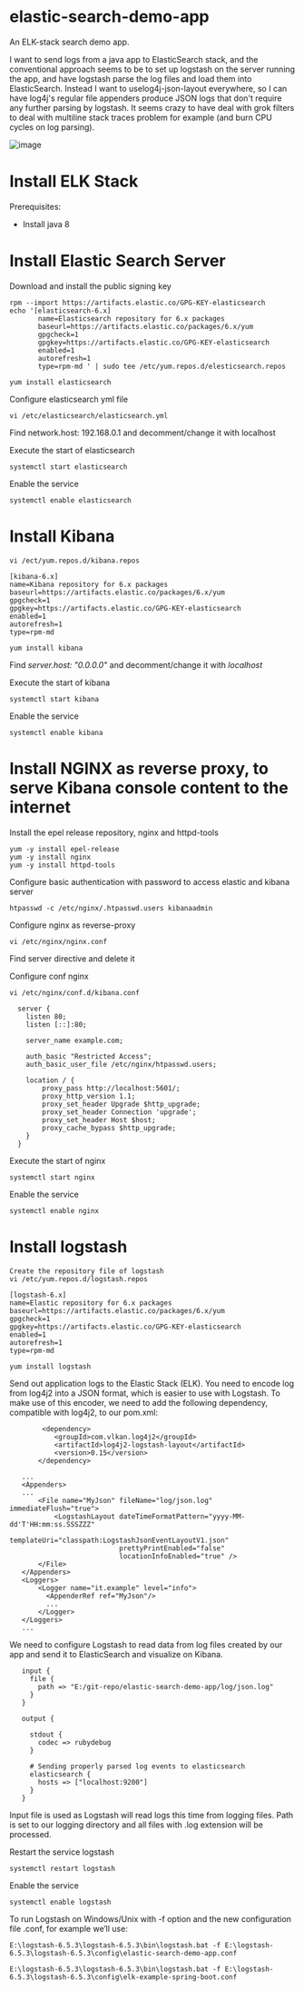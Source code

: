 # elastic-search-demo-app
An ELK-stack search demo app.

I want to send logs from a java app to ElasticSearch stack, and the conventional approach seems to be to set up logstash on the server running the app, and have logstash parse the log files and load them into ElasticSearch.
Instead I want to uselog4j-json-layout everywhere, so I can have log4j's regular file appenders produce JSON logs that don't require any further parsing by logstash.
It seems crazy to have deal with grok filters to deal with multiline stack traces problem for example (and burn CPU cycles on log parsing).

![image](https://github.com/antoniopaolacci/elastic-search-demo-app/blob/master/elk-stack.png)

# Install ELK Stack #

Prerequisites:
- Install java 8 

# Install Elastic Search Server #

 Download and install the public signing key
 ```
 rpm --import https://artifacts.elastic.co/GPG-KEY-elasticsearch
 echo '[elasticsearch-6.x]
		name=Elasticsearch repository for 6.x packages
		baseurl=https://artifacts.elastic.co/packages/6.x/yum
		gpgcheck=1
		gpgkey=https://artifacts.elastic.co/GPG-KEY-elasticsearch
		enabled=1
		autorefresh=1
		type=rpm-md ' | sudo tee /etc/yum.repos.d/elesticsearch.repos
 ```
 ```
 yum install elasticsearch
 ```
 
 Configure elasticsearch yml file
 ```
 vi /etc/elasticsearch/elasticsearch.yml
 ```
 
 Find network.host: 192.168.0.1 and decomment/change it with localhost
 
 Execute the start of elasticsearch
 ```
 systemctl start elasticsearch
 ```
 Enable the service
 ```
 systemctl enable elasticsearch
 ```
# Install Kibana #
  ```
  vi /ect/yum.repos.d/kibana.repos
  
 [kibana-6.x]
 name=Kibana repository for 6.x packages
 baseurl=https://artifacts.elastic.co/packages/6.x/yum
 gpgcheck=1
 gpgkey=https://artifacts.elastic.co/GPG-KEY-elasticsearch
 enabled=1
 autorefresh=1
 type=rpm-md
 ```
 ```
 yum install kibana
 ```
 
 Find <i>server.host: "0.0.0.0"</i> and decomment/change it with <i>localhost</i>
 
 Execute the start of kibana
 ```
 systemctl start kibana
 ```
 
 Enable the service
 
 ```
 systemctl enable kibana
 ```

# Install NGINX as reverse proxy, to serve Kibana console content to the internet #

  Install the epel release repository, nginx and httpd-tools
  ```
  yum -y install epel-release
  yum -y install nginx
  yum -y install httpd-tools
  ```
  
  Configure basic authentication with password to access elastic and kibana server
  
  ```
  htpasswd -c /etc/nginx/.htpasswd.users kibanaadmin
  ```
  
  Configure nginx as reverse-proxy
  ```
  vi /etc/nginx/nginx.conf 
  ```
  
  Find server directive and delete it 
  
  Configure conf nginx
  
  ```
  vi /etc/nginx/conf.d/kibana.conf
  
	server {
	  listen 80;
	  listen [::]:80;

	  server_name example.com;

	  auth_basic "Restricted Access";
	  auth_basic_user_file /etc/nginx/htpasswd.users;
	  
	  location / {
		  proxy_pass http://localhost:5601/;
		  proxy_http_version 1.1;
		  proxy_set_header Upgrade $http_upgrade;
		  proxy_set_header Connection 'upgrade';
		  proxy_set_header Host $host;
		  proxy_cache_bypass $http_upgrade;
	  }
	}
  ```
  
  Execute the start of nginx
  ```
  systemctl start nginx
  ```
  
  Enable the service
  ```
  systemctl enable nginx
  ```
  
# Install logstash #

  ```
  Create the repository file of logstash
  vi /etc/yum.repos.d/logstash.repos
  
  [logstash-6.x]
  name=Elastic repository for 6.x packages
  baseurl=https://artifacts.elastic.co/packages/6.x/yum
  gpgcheck=1
  gpgkey=https://artifacts.elastic.co/GPG-KEY-elasticsearch
  enabled=1
  autorefresh=1
  type=rpm-md
  ```
  
  ```
  yum install logstash
  ```
  
 Send out application logs to the Elastic Stack (ELK). 
 You need to encode log from log4j2 into a JSON format, which is easier to use with Logstash.
 To make use of this encoder, we need to add the following dependency, compatible with log4j2, to our pom.xml:
 
 ```
		 <dependency>
			<groupId>com.vlkan.log4j2</groupId>
			<artifactId>log4j2-logstash-layout</artifactId>
			<version>0.15</version>
		</dependency>

	...
	<Appenders>
	...
		<File name="MyJson" fileName="log/json.log" immediateFlush="true">
			<LogstashLayout dateTimeFormatPattern="yyyy-MM-dd'T'HH:mm:ss.SSSZZZ"
							templateUri="classpath:LogstashJsonEventLayoutV1.json"
							prettyPrintEnabled="false" 
							locationInfoEnabled="true" />
		</File>
	</Appenders>
	<Loggers>
		<Logger name="it.example" level="info">
	      <AppenderRef ref="MyJson"/>
		  ...
	    </Logger>
	</Loggers>
	...
 ```
 
 We need to configure Logstash to read data from log files created by our app and send it to ElasticSearch and visualize on Kibana.
 ```
	input {
	  file {
		path => "E:/git-repo/elastic-search-demo-app/log/json.log"
	  }
	}

	output {
	   
	  stdout {
		codec => rubydebug
	  }
	 
	  # Sending properly parsed log events to elasticsearch
	  elasticsearch {
		hosts => ["localhost:9200"]
	  }
	}
  ```
 
 Input file is used as Logstash will read logs this time from logging files.
 Path is set to our logging directory and all files with .log extension will be processed.
 
 Restart the service logstash
 ```
 systemctl restart logstash
 ```
 
 Enable the service
 ```
 systemctl enable logstash
 ```
 
 To run Logstash on Windows/Unix with -f option and the new configuration file .conf, for example we’ll use:
 ```
 E:\logstash-6.5.3\logstash-6.5.3\bin\logstash.bat -f E:\logstash-6.5.3\logstash-6.5.3\config\elastic-search-demo-app.conf
 
 E:\logstash-6.5.3\logstash-6.5.3\bin\logstash.bat -f E:\logstash-6.5.3\logstash-6.5.3\config\elk-example-spring-boot.conf
 ```